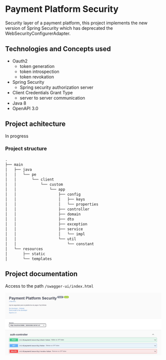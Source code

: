 # Payment Platform Security
Security layer of a payment platform, this project implements the 
new version of Spring Security which has deprecated the WebSecurityConfigurerAdapter.

## Technologies and Concepts used

- Oauth2
  - token generation
  - token introspection
  - token revokation
- Spring Security
  - Spring security authorization server
- Client Credentials Grant Type
  - server to server communication
- Java 8
- OpenAPI 3.0 

## Project achitecture

In progress

### Project structure
```
.
├── main
│   ├── java
│   │   └── pe
│   │       └── client
│   │           └── custom
│   │               └── app
│   │                   ├── config
│   │                   │   ├── keys
│   │                   │   └── properties
│   │                   ├── controller
│   │                   ├── domain
│   │                   ├── dto
│   │                   ├── exception
│   │                   ├── service
│   │                   │   └── impl
│   │                   └── util
│   │                       └── constant
│   └── resources
│       ├── static
│       └── templates
```

## Project documentation

Access to the path `/swagger-ui/index.html`

![](resources/swagger-page-image.jpeg)
